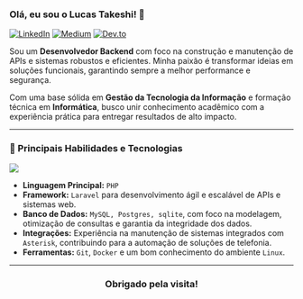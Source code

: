 ### Olá, eu sou o Lucas Takeshi! 👋

<p align="left">
  <a href="https://www.linkedin.com/in/takeshi-lucas" target="_blank"><img src="https://img.shields.io/badge/LinkedIn-0077B5?style=for-the-badge&logo=linkedin&logoColor=white" alt="LinkedIn" /></a>
  <a href="https://medium.com/@takeshioficial01" target="_blank"><img src="https://img.shields.io/badge/Medium-12100E?style=for-the-badge&logo=medium&logoColor=white" alt="Medium" /></a>
  <a href="https://dev.to/takeshioficial" target="_blank"><img src="https://img.shields.io/badge/dev.to-0A0A0A?style=for-the-badge&logo=dev.to&logoColor=white" alt="Dev.to" /></a>
</p>

Sou um **Desenvolvedor Backend** com foco na construção e manutenção de APIs e sistemas robustos e eficientes. Minha paixão é transformar ideias em soluções funcionais, garantindo sempre a melhor performance e segurança.

Com uma base sólida em **Gestão da Tecnologia da Informação** e formação técnica em **Informática**, busco unir conhecimento acadêmico com a experiência prática para entregar resultados de alto impacto.

---

### 🚀 Principais Habilidades e Tecnologias

<p align="left">
  <a href="https://skillicons.dev">
    <img src="https://skillicons.dev/icons?i=php,laravel,mysql,postgres,sqlite,git,docker,linux,bash,debian" />
  </a>
</p>

* **Linguagem Principal:** `PHP`
* **Framework:** `Laravel` para desenvolvimento ágil e escalável de APIs e sistemas web.
* **Banco de Dados:** `MySQL, Postgres, sqlite`, com foco na modelagem, otimização de consultas e garantia da integridade dos dados.
* **Integrações:** Experiência na manutenção de sistemas integrados com `Asterisk`, contribuindo para a automação de soluções de telefonia.
* **Ferramentas:** `Git`, `Docker` e um bom conhecimento do ambiente `Linux`.

---

<div align="center">
  <h3>Obrigado pela visita!</h3>
</div>
